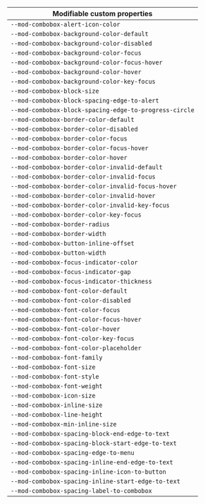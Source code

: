 | Modifiable custom properties                           |
| ------------------------------------------------------ |
| `--mod-combobox-alert-icon-color`                      |
| `--mod-combobox-background-color-default`              |
| `--mod-combobox-background-color-disabled`             |
| `--mod-combobox-background-color-focus`                |
| `--mod-combobox-background-color-focus-hover`          |
| `--mod-combobox-background-color-hover`                |
| `--mod-combobox-background-color-key-focus`            |
| `--mod-combobox-block-size`                            |
| `--mod-combobox-block-spacing-edge-to-alert`           |
| `--mod-combobox-block-spacing-edge-to-progress-circle` |
| `--mod-combobox-border-color-default`                  |
| `--mod-combobox-border-color-disabled`                 |
| `--mod-combobox-border-color-focus`                    |
| `--mod-combobox-border-color-focus-hover`              |
| `--mod-combobox-border-color-hover`                    |
| `--mod-combobox-border-color-invalid-default`          |
| `--mod-combobox-border-color-invalid-focus`            |
| `--mod-combobox-border-color-invalid-focus-hover`      |
| `--mod-combobox-border-color-invalid-hover`            |
| `--mod-combobox-border-color-invalid-key-focus`        |
| `--mod-combobox-border-color-key-focus`                |
| `--mod-combobox-border-radius`                         |
| `--mod-combobox-border-width`                          |
| `--mod-combobox-button-inline-offset`                  |
| `--mod-combobox-button-width`                          |
| `--mod-combobox-focus-indicator-color`                 |
| `--mod-combobox-focus-indicator-gap`                   |
| `--mod-combobox-focus-indicator-thickness`             |
| `--mod-combobox-font-color-default`                    |
| `--mod-combobox-font-color-disabled`                   |
| `--mod-combobox-font-color-focus`                      |
| `--mod-combobox-font-color-focus-hover`                |
| `--mod-combobox-font-color-hover`                      |
| `--mod-combobox-font-color-key-focus`                  |
| `--mod-combobox-font-color-placeholder`                |
| `--mod-combobox-font-family`                           |
| `--mod-combobox-font-size`                             |
| `--mod-combobox-font-style`                            |
| `--mod-combobox-font-weight`                           |
| `--mod-combobox-icon-size`                             |
| `--mod-combobox-inline-size`                           |
| `--mod-combobox-line-height`                           |
| `--mod-combobox-min-inline-size`                       |
| `--mod-combobox-spacing-block-end-edge-to-text`        |
| `--mod-combobox-spacing-block-start-edge-to-text`      |
| `--mod-combobox-spacing-edge-to-menu`                  |
| `--mod-combobox-spacing-inline-end-edge-to-text`       |
| `--mod-combobox-spacing-inline-icon-to-button`         |
| `--mod-combobox-spacing-inline-start-edge-to-text`     |
| `--mod-combobox-spacing-label-to-combobox`             |
